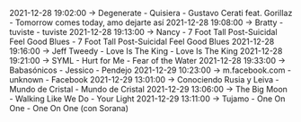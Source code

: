 2021-12-28 19:02:00 -> Degenerate - Quisiera - Gustavo Cerati feat. Gorillaz - Tomorrow comes today, amo dejarte así
2021-12-28 19:08:00 -> Bratty - tuviste - tuviste
2021-12-28 19:13:00 -> Nancy - 7 Foot Tall Post-Suicidal Feel Good Blues - 7 Foot Tall Post-Suicidal Feel Good Blues
2021-12-28 19:16:00 -> Jeff Tweedy - Love Is The King - Love Is The King
2021-12-28 19:21:00 -> SYML - Hurt for Me - Fear of the Water
2021-12-28 19:33:00 -> Babasónicos - Jessico - Pendejo
2021-12-29 10:23:00 -> m.facebook.com - unknown - Facebook
2021-12-29 13:01:00 -> Conociendo Rusia y Leiva - Mundo de Cristal - Mundo de Cristal
2021-12-29 13:06:00 -> The Big Moon - Walking Like We Do - Your Light
2021-12-29 13:11:00 -> Tujamo - One On One - One On One (con Sorana)
